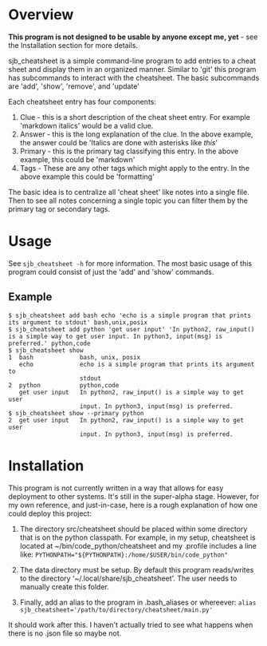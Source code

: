 # Overview
**This program is not designed to be usable by anyone except me, yet** - see the Installation section for more details.

sjb_cheatsheet is a simple command-line program to add entries to a cheat sheet and display them in an organized manner. 
Similar to 'git' this program has subcommands to interact with the cheatsheet. The basic subcommands are 'add', 'show', 'remove', and 'update'

Each cheatsheet entry has four components:
1. Clue - this is a short description of the cheat sheet entry. For example 'markdown italics' would be a valid clue.
2. Answer - this is the long explanation of the clue. In the above example, the answer could be 'Italics are done with asterisks like *this*'
3. Primary - this is the primary tag classifying this entry. In the above example, this could be 'markdown'
4. Tags - These are any other tags which might apply to the entry. In the above example this could be 'formatting'

The basic idea is to centralize all 'cheat sheet' like notes into a single file. Then to see all notes concerning a single topic you can filter them by the primary tag or secondary tags.

# Usage
See `sjb_cheatsheet -h` for more information. The most basic usage of this program could consist of just the 'add' and 'show' commands. 

## Example
~~~~
$ sjb_cheatsheet add bash echo 'echo is a simple program that prints its argument to stdout' bash,unix,posix
$ sjb_cheatsheet add python 'get user input' 'In python2, raw_input() is a simple way to get user input. In python3, input(msg) is preferred.' python,code
$ sjb_cheatsheet show
1  bash             bash, unix, posix
   echo             echo is a simple program that prints its argument to
                    stdout
2  python           python,code
   get user input   In python2, raw_input() is a simple way to get user
                    input. In python3, input(msg) is preferred.
$ sjb_cheatsheet show --primary python
2  get user input   In python2, raw_input() is a simple way to get user
                    input. In python3, input(msg) is preferred.
~~~~

# Installation
This program is not currently written in a way that allows for easy deployment to other systems. It's still in the super-alpha stage. However, for my own reference, and just-in-case, here is a rough explanation of how one could deploy this project:

1. The directory src/cheatsheet should be placed within some directory that is on the python classpath.
For example, in my setup, cheatsheet is located at ~/bin/code_python/cheatsheet and my .profile includes a line like:
  `PYTHONPATH="${PYTHONPATH}:/home/$USER/bin/code_python"`

2. The data directory must be setup.
By default this program reads/writes to the directory '~/.local/share/sjb_cheatsheet'. The user needs to manually create this folder.

3. Finally, add an alias to the program in .bash_aliases or whereever:
`alias sjb_cheatsheet='/path/to/directory/cheatsheet/main.py'`

It should work after this. I haven't actually tried to see what happens when there is no .json file so maybe not.
